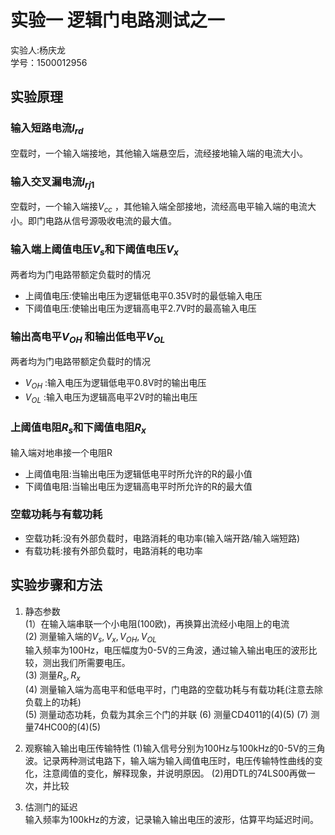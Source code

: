 # 实验一 逻辑门电路测试之一
<div class="name"> 实验人:杨庆龙<br/>学号：1500012956</div>

## 实验原理
### 输入短路电流$I_{rd}$
空载时，一个输入端接地，其他输入端悬空后，流经接地输入端的电流大小。
### 输入交叉漏电流$I_{rj1}$
空载时，一个输入端接$V_{cc}$ ，其他输入端全部接地，流经高电平输入端的电流大小。即门电路从信号源吸收电流的最大值。
### 输入端上阈值电压$V_s$和下阈值电压$V_x$
两者均为门电路带额定负载时的情况
* 上阈值电压:使输出电压为逻辑低电平0.35V时的最低输入电压
* 下阈值电压:使输出电压为逻辑高电平2.7V时的最高输入电压
### 输出高电平$V_{OH}$ 和输出低电平$V_{OL}$
两者均为门电路带额定负载时的情况
* $V_{OH}$ :输入电压为逻辑低电平0.8V时的输出电压
* $V_{OL}$ :输入电压为逻辑高电平2V时的输出电压
### 上阈值电阻$R_s$和下阈值电阻$R_x$
输入端对地串接一个电阻R
* 上阈值电阻:当输出电压为逻辑低电平时所允许的R的最小值
* 下阈值电阻:当输出电压为逻辑高电平时所允许的R的最大值
### 空载功耗与有载功耗
* 空载功耗:没有外部负载时，电路消耗的电功率(输入端开路/输入端短路)
* 有载功耗:接有外部负载时，电路消耗的电功率
## 实验步骤和方法
1. 静态参数<br/>
(1）在输入端串联一个小电阻(100欧)，再换算出流经小电阻上的电流<br/>
(2) 测量输入端的$V_s,V_x,V_{OH},V_{OL}$<br/>
输入频率为100Hz，电压幅度为0-5V的三角波，通过输入输出电压的波形比较，测出我们所需要电压。<br/>
(3) 测量$R_s,R_x$<br/>
(4) 测量输入端为高电平和低电平时，门电路的空载功耗与有载功耗(注意去除负载上的功耗)<br/>
(5) 测量动态功耗，负载为其余三个门的并联
(6) 测量CD4011的(4)(5)
(7) 测量74HC00的(4)(5)

2. 观察输入输出电压传输特性
(1)输入信号分别为100Hz与100kHz的0-5V的三角波。记录两种测试电路下，输入端为输入阈值电压时，电压传输特性曲线的变化，注意阈值的变化，解释现象，并说明原因。
(2)用DTL的74LS00再做一次，并比较

3. 估测门的延迟<br/>
输入频率为100kHz的方波，记录输入输出电压的波形，估算平均延迟时间。
